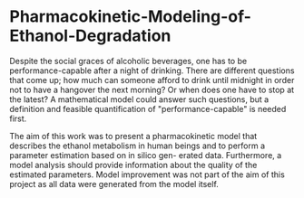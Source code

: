 # Pharmacokinetic-Modeling-of-Ethanol-Degradation

Despite the social graces of alcoholic beverages, one has to be performance-capable after a night
of drinking. There are different questions that come up; how much can someone afford to drink
until midnight in order not to have a hangover the next morning? Or when does one have to
stop at the latest? A mathematical model could answer such questions, but a definition and
feasible quantification of "performance-capable" is needed first.

The aim of this work was to present a pharmacokinetic model that describes the ethanol
metabolism in human beings and to perform a parameter estimation based on in silico gen-
erated data. Furthermore, a model analysis should provide information about the quality of the
estimated parameters. Model improvement was not part of the aim of this project as all data
were generated from the model itself.
